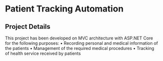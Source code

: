 # Patient Tracking Automation
## Project Details
This project has been developed on MVC architecture with ASP.NET Core for the following purposes:
  • Recording personal and medical information of the patients
  • Management of the required medical procedures
  • Tracking of health service received by patients
